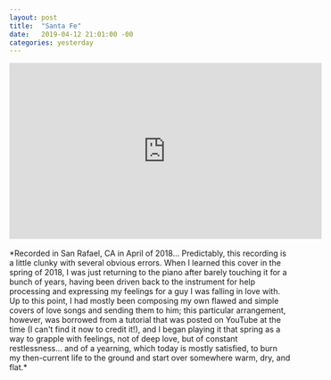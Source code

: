 ```yaml
---
layout: post
title:  "Santa Fe"
date:   2019-04-12 21:01:00 -00
categories: yesterday
---
```


<iframe width="560" height="315" src="https://www.youtube-nocookie.com/embed/LZTLksGRcL4" frameborder="0" allow="accelerometer; autoplay; encrypted-media; gyroscope; picture-in-picture" allowfullscreen></iframe>
<br/>
<br/>
*Recorded in San Rafael, CA in April of 2018... <!--more--> Predictably, this recording is a little clunky with several obvious errors. When I learned this cover in the spring of 2018, I was just returning to the piano after barely touching it for a bunch of years, having been driven back to the instrument for help processing and expressing my feelings for a guy I was falling in love with. Up to this point, I had mostly been composing my own flawed and simple covers of love songs and sending them to him; this particular arrangement, however, was borrowed from a tutorial that was posted on YouTube at the time (I can't find it now to credit it!), and I began playing it that spring as a way to grapple with feelings, not of deep love, but of constant restlessness... and of a yearning, which today is mostly satisfied, to burn my then-current life to the ground and start over somewhere warm, dry, and flat.*

